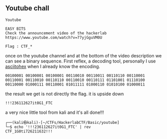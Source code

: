 
## Youtube chall

```
Youtube

EASY BITS
Check the announcement video of the hackerlab https://www.youtube.com/watch?v=77yjGguVM0U

Flag : CTF_*

```
once on the youtube channel and at the bottom of the video description we can see a binary sequence.
First reflex, a decoding tool, personally I use [asciitohex](https://www.asciitohex.com/) when I already know the encoding.

```
00100001 00100001 00100001 00110010 00110011 00110110 00110001 00110001 00110010 00110110 00110010 00110111 01101001 01110100 00110000 01000111 00110001 01011111 01000110 01010100 01000011
```
the result we get is not directly the flag. it is upside down

```
!!!236112627it0G1_FTC
```
a very nice little tool from kali and it's all done!!!

```
┌──(kali㉿kali)-[~/CTFs/HackerlabCTF/Basic/youtube]
└─$ echo '!!!236112627it0G1_FTC' | rev
CTF_1G0ti726211632!!!         
```